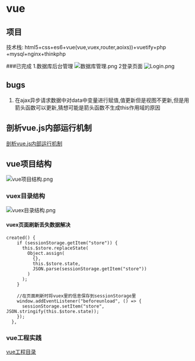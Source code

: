 # vue
##  项目
技术栈: html5+css+es6+vue(vue,vuex,router,aoixs))+vuetify+php
+mysql+nginx+thinkphp

###已完成
1.数据库后台管理
![数据库管理.png](http://ww1.sinaimg.cn/large/007b6ma2ly1gswpuf2vikj31ya0zvkcj.jpg)
2登录页面
![Login.png](http://ww1.sinaimg.cn/large/007b6ma2ly1gswpyhga3kj30kv0y00u6.jpg)

## bugs

1. 在ajax异步请求数据中对data中变量进行赋值,值更新但是视图不更新,但是用箭头函数可以更新,猜想可能是箭头函数不生成this作用域的原因

## 剖析vue.js内部运行机制

[剖析vue.js内部运行机制](https://juejin.cn/book/6844733705089449991/section/6844733705211084808)

## vue项目结构
![vue项目结构.png](http://ww1.sinaimg.cn/large/007b6ma2ly1gstap8pfq5j30tb0qq7mw.jpg)

### vuex目录结构
![vuex目录结构.png](http://ww1.sinaimg.cn/large/007b6ma2ly1gstbqbq16mj31490jagqt.jpg)

#### vuex页面刷新丢失数据解决

	created() {
	    if (sessionStorage.getItem("store")) {
	      this.$store.replaceState(
	        Object.assign(
	          {},
	          this.$store.state,
	          JSON.parse(sessionStorage.getItem("store"))
	        )
	      );
	    }
	
	    //在页面刷新时将vuex里的信息保存到sessionStorage里
	    window.addEventListener("beforeunload", () => {
	      sessionStorage.setItem("store", JSON.stringify(this.$store.state));
	    });
	  },

### vue工程实践

[vue工程目录](https://learnku.com/articles/21099)